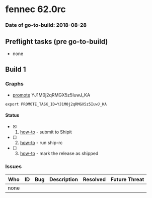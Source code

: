 # fennec 62.0rc

### Date of go-to-build: 2018-08-28

## Preflight tasks (pre go-to-build)
- none

## Build 1  

### Graphs
* [promote](https://tools.taskcluster.net/push-inspector/#/YJ1M0j2qRMGX5z5IuwJ_KA) YJ1M0j2qRMGX5z5IuwJ_KA
```
export PROMOTE_TASK_ID=YJ1M0j2qRMGX5z5IuwJ_KA
```


#### Status
- [x] 1.  [how-to](https://wiki.mozilla.org/Release:Release_Automation_on_Mercurial:Starting_a_Release#Submit_to_Ship_It)  - submit to Shipit
- [ ] 2.  [how-to](https://github.com/mozilla-releng/releasewarrior-2.0/blob/master/docs/release-promotion/mobile/howto-rc.md#ship-rc)  - run ship-rc
- [ ] 3.  [how-to](https://github.com/mozilla-releng/releasewarrior-2.0/blob/master/docs/release-promotion/mobile/howto-rc.md#ship)  - mark the release as shipped

### Issues
| Who                 | ID               | Bug                                                                 | Description                | Resolved                | Future Threat                |
| ------------------- | ---------------- | ------------------------------------------------------------------- | -------------------------- | ----------------------- | ---------------------------- |
| none | | | | | |

